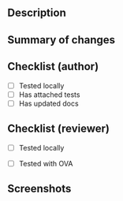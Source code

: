 ## Description

## Summary of changes

## Checklist (author)
- [ ] Tested locally
- [ ] Has attached tests
- [ ] Has updated docs

## Checklist (reviewer)
- [ ] Tested locally
- [ ] Tested with OVA


## Screenshots
